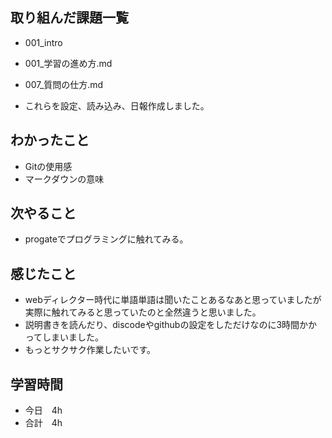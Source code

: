 ## 取り組んだ課題一覧
- 001_intro
- 001_学習の進め方.md
- 007_質問の仕方.md

- これらを設定、読み込み、日報作成しました。

## わかったこと
- Gitの使用感
- マークダウンの意味

## 次やること
- progateでプログラミングに触れてみる。

## 感じたこと
- webディレクター時代に単語単語は聞いたことあるなあと思っていましたが実際に触れてみると思っていたのと全然違うと思いました。
- 説明書きを読んだり、discodeやgithubの設定をしただけなのに3時間かかってしまいました。
- もっとサクサク作業したいです。

## 学習時間
- 今日　4h
- 合計　4h
